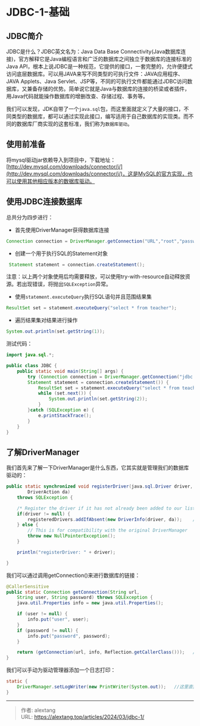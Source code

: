 # JDBC-1-基础


## JDBC简介

JDBC是什么？JDBC英文名为：Java Data Base Connectivity(Java数据库连接)，官方解释它是Java编程语言和广泛的数据库之间独立于数据库的连接标准的Java API，根本上说JDBC是一种规范，它提供的接口，一套完整的，允许便捷式访问底层数据库。可以用JAVA来写不同类型的可执行文件：JAVA应用程序、JAVA Applets、Java Servlet、JSP等，不同的可执行文件都能通过JDBC访问数据库，又兼备存储的优势。简单说它就是Java与数据库的连接的桥梁或者插件，用Java代码就能操作数据库的增删改查、存储过程、事务等。

我们可以发现，JDK自带了一个`java.sql`包，而这里面就定义了大量的接口，不同类型的数据库，都可以通过实现此接口，编写适用于自己数据库的实现类。而不同的数据库厂商实现的这套标准，我们称为`数据库驱动`。

## 使用前准备

将mysql驱动jar依赖导入到项目中，下载地址：[http://dev.mysql.com/downloads/connector/j/](http://dev.mysql.com/downloads/connector/j/)，这是MySQL的官方实现，也可以使用其他相应版本的数据库驱动。

## 使用JDBC连接数据库

总共分为四步进行：

+ 首先使用DriverManager获得数据库连接

```java
Connection connection = DriverManager.getConnection("URL","root","password");
```

+ 创建一个用于执行SQL的Statement对象

```java
 Statement statement = connection.createStatement();
```

注意：以上两个对象使用后均需要释放，可以使用try-with-resource自动释放资源。若出现错误，将抛出`SQLException`异常。

+ 使用`statement.executeQuery`执行SQL语句并且范围结果集

```java
ResultSet set = statement.executeQuery("select * from teacher");
```

+ 遍历结果集对结果进行操作

```java
System.out.println(set.getString(1));
```

测试代码：

```java
import java.sql.*;

public class JDBC {
    public static void main(String[] args) {
        try (Connection connection = DriverManager.getConnection("jdbc:mysql://localhost:3306/study","root","998244353");
        Statement statement = connection.createStatement()) {
            ResultSet set = statement.executeQuery("select * from teacher");
            while (set.next()) {
                System.out.println(set.getString(2));
            }
        }catch (SQLException e) {
            e.printStackTrace();
        }
    }
}
```

## 了解DriverManager

我们首先来了解一下DriverManager是什么东西，它其实就是管理我们的数据库驱动的：

```java
public static synchronized void registerDriver(java.sql.Driver driver,
        DriverAction da)
    throws SQLException {

    /* Register the driver if it has not already been added to our list */
    if(driver != null) {
        registeredDrivers.addIfAbsent(new DriverInfo(driver, da));    //在刚启动时，mysql实现的驱动会被加载，我们可以断点调试一下。
    } else {
        // This is for compatibility with the original DriverManager
        throw new NullPointerException();
    }

    println("registerDriver: " + driver);

}
```

我们可以通过调用getConnection()来进行数据库的链接：

```java
@CallerSensitive
public static Connection getConnection(String url,
    String user, String password) throws SQLException {
    java.util.Properties info = new java.util.Properties();

    if (user != null) {
        info.put("user", user);
    }
    if (password != null) {
        info.put("password", password);
    }

    return (getConnection(url, info, Reflection.getCallerClass()));   //内部有实现
}
```

我们可以手动为驱动管理器添加一个日志打印：

```java
static {
    DriverManager.setLogWriter(new PrintWriter(System.out));   //这里直接设定为控制台输出
}
```



---

> 作者: alextang  
> URL: https://alextang.top/articles/2024/03/jdbc-1/  


